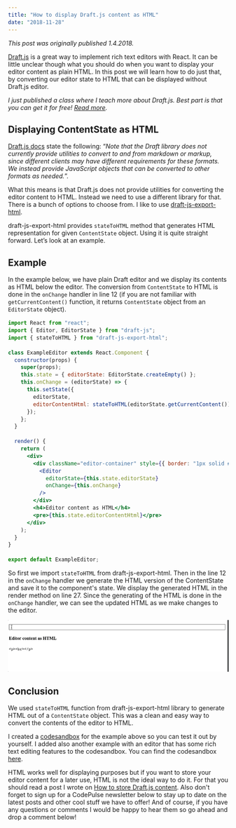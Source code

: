 ```yaml
---
title: "How to display Draft.js content as HTML"
date: "2018-11-28"
---
```


_This post was originally published 1.4.2018._

[Draft.js](https://draftjs.org/) is a great way to implement rich text editors with React. It can be little unclear though what you should do when you want to display your editor content as plain HTML. In this post we will learn how to do just that, by converting our editor state to HTML that can be displayed without Draft.js editor.

_I just published a class where I teach more about Draft.js. Best part is that you can get it for free! [Read more](/blog/rich-text-editing-in-react-with-draft-js-course/)._

## Displaying ContentState as HTML

[Draft.js docs](https://draftjs.org/docs/api-reference-data-conversion) state the following: “_Note that the Draft library does not currently provide utilities to convert to and from markdown or markup, since different clients may have different requirements for these formats. We instead provide JavaScript objects that can be converted to other formats as needed._”.

What this means is that Draft.js does not provide utilities for converting the editor content to HTML. Instead we need to use a different library for that. There is a bunch of options to choose from. I like to use [draft-js-export-html](https://www.npmjs.com/package/draft-js-export-html).

draft-js-export-html provides `stateToHTML` method that generates HTML representation for given `ContentState` object. Using it is quite straight forward. Let’s look at an example.

## Example

In the example below, we have plain Draft editor and we display its contents as HTML below the editor. The conversion from `ContentState` to HTML is done in the `onChange` handler in line 12 (if you are not familiar with `getCurrentContent()` function, it returns `ContentState` object from an `EditorState` object).

```jsx
import React from "react";
import { Editor, EditorState } from "draft-js";
import { stateToHTML } from "draft-js-export-html";

class ExampleEditor extends React.Component {
  constructor(props) {
    super(props);
    this.state = { editorState: EditorState.createEmpty() };
    this.onChange = (editorState) => {
      this.setState({
        editorState,
        editorContentHtml: stateToHTML(editorState.getCurrentContent()),
      });
    };
  }

  render() {
    return (
      <div>
        <div className="editor-container" style={{ border: "1px solid #000" }}>
          <Editor
            editorState={this.state.editorState}
            onChange={this.onChange}
          />
        </div>
        <h4>Editor content as HTML</h4>
        <pre>{this.state.editorContentHtml}</pre>
      </div>
    );
  }
}

export default ExampleEditor;
```

So first we import `stateToHTML` from draft-js-export-html. Then in the line 12 in the `onChange` handler we generate the HTML version of the ContentState and save it to the component's state. We display the generated HTML in the render method on line 27. Since the generating of the HTML is done in the `onChange` handler, we can see the updated HTML as we make changes to the editor.

![draft js display html](./images/draft-to-html-editor-demo.gif)

## Conclusion

We used `stateToHTML` function from draft-js-export-html library to generate HTML out of a `ContentState` object. This was a clean and easy way to convert the contents of the editor to HTML.

I created a [codesandbox](/blog/online-code-editor-every-web-developer-should-know-about/) for the example above so you can test it out by yourself. I added also another example with an editor that has some rich text editing features to the codesandbox. You can find the codesandbox [here](https://codesandbox.io/s/rw90r46934).

HTML works well for displaying purposes but if you want to store your editor content for a later use, HTML is not the ideal way to do it. For that you should read a post I wrote on [How to store Draft.js content](/blog/how-to-store-draft-js-content/). Also don't forget to sign up for a CodePulse newsletter below to stay up to date on the latest posts and other cool stuff we have to offer! And of course, if you have any questions or comments I would be happy to hear them so go ahead and drop a comment below!
